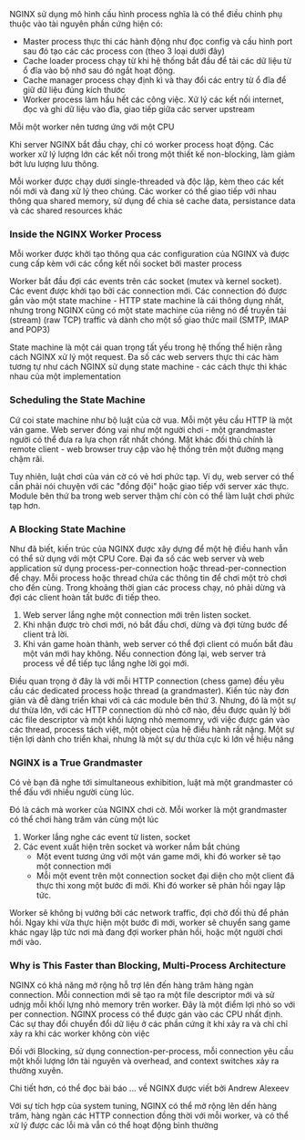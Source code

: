 NGINX sử dụng mô hình cấu hình process nghĩa là có thể điều chỉnh phụ thuộc vào tài nguyên phần cứng hiện có:
- Master process thực thi các hành động như đọc config và cấu hình port sau đó tạo các các process con (theo 3 loại dưới đây)
- Cache loader process chạy từ khi hệ thống bắt đầu để tải các dữ liệu từ ổ đĩa vào bộ nhớ sau đó ngắt hoạt động.
- Cache manager process chạy định kì và thay đổi các entry từ ổ đĩa để giữ dữ liệu đúng kích thước
- Worker process làm hầu hết các công việc. Xử lý các kết nối internet, đọc và ghi dữ liệu vào đĩa, giao tiếp giữa các server upstream

Mỗi một worker nên tương ứng với một CPU

Khi server NGINX bắt đầu chạy, chỉ có worker process hoạt động. Các worker xử lý lượng lớn các kết nối trong một thiết kế non-blocking, làm giảm bớt lưu lượng lưu thông.

Mỗi worker được chạy dưới single-threaded và độc lập, kèm theo các kết nối mới và đang xử lý theo chúng. Các worker có thể giao tiếp với nhau thông qua shared memory, sử dụng để chia sẻ cache data, persistance data và các shared resources khác

### Inside the NGINX Worker Process
Mỗi worker được khởi tạo thông qua các configuration của NGINX và được cung cấp kèm với các cổng kết nối socket bởi master process

Worker bắt đầu đợi các events trên các socket (mutex và kernel socket). Các event được khởi tạo bởi các connection mới. Các connection đó được gắn vào một state machine - HTTP state machine là cái thông dụng nhất, nhưng trong NGINX cũng có một state machine của riêng nó để truyền tải (stream) (raw TCP) traffic và dành cho một số giao thức mail (SMTP, IMAP and POP3)

State machine là một cái quan trọng tất yếu trong hệ thống thể hiện rằng cách NGINX xử lý một request. Đa số các web servers thực thi các hàm tương tự như cách NGINX sử dụng state machine - các cách thực thi khác nhau của một implementation

### Scheduling the State Machine
Cứ coi state machine như bộ luật của cờ vua. Mỗi một yêu cầu HTTP là một ván game. Web server đóng vai như một người chơi - một grandmaster người có thể đưa ra lựa chọn rất nhất chóng. Mặt khác đối thủ chính là remote client - web browser truy cập vào hệ thống trên một đường mạng chậm rãi.

Tuy nhiên, luật chơi của ván cờ có vẻ hơi phức tạp. Ví dụ, web server có thể cần phải nói chuyện với các "đồng đội" hoặc giao tiếp với server xác thực. Module bên thứ ba trong web server thậm chí còn có thể làm luật chơi phức tạp hơn.

### A Blocking State Machine
Như đã biết, kiến trúc của NGINX được xây dựng để một hệ điều hanh vẫn có thể sử dụng với một CPU Core. Đại đa số các web server và web application sử dụng process-per-connection hoặc thread-per-connection để chạy. Mỗi process hoặc thread chứa các thông tin để chơi một trò chơi cho đến cùng. Trong khoảng thời gian các process chạy, nó phải dừng và đợi các client hoàn tất bước đi tiếp theo.

1. Web server lắng nghe một connection mới trên listen socket.
2. Khi nhận được trò chơi mới, nó bắt đầu chơi, dừng và đợi từng bước để client trả lời.
3. Khi ván game hoàn thành, web server có thể đợi client có muốn bắt đàu một ván mới hay không. Nếu connection đóng lại, web server trả process về để tiếp tục lắng nghe lời gọi mới.

Điều quan trọng ở đây là với mỗi HTTP connection (chess game) đều yêu cầu các dedicated process hoặc thread (a grandmaster). Kiến túc này đơn giản và đễ dàng triển khai với cả các module bên thứ 3. Nhưng, đó là một sự dư thừa lớn, với các HTTP connection dù nhỏ cỡ nào, đều được quản lý bởi các file descriptor và một khối lượng nhỏ memomry, với việc được gán vào các thread, process tách việt, một object của hệ điều hành rất nặng. Một sự tiện lợi dành cho triển khai, nhưng là một sự dư thừa cực kì lớn về hiệu năng

### NGINX is a True Grandmaster
Có vẻ bạn đã nghe tới simultaneous exhibition, luật mà một grandmaster có thể đấu với nhiều người cùng lúc.

Đó là cách mà worker của NGINX chơi cờ. Mỗi worker là một grandmaster có thể chơi hàng trăm ván cùng một lúc

1. Worker lắng nghe các event từ listen, socket
2. Các event xuất hiện trên socket và worker nắm bắt chúng
	- Một event tương ứng với một ván game mới, khi đó worker sẽ tạo một connection mới
	- Mỗi một event trên một connection socket đại diện cho một client đã thực thi xong một bước đi mới. Khi đó worker sẽ phản hồi ngay lập tức.

Worker sẽ không bị vướng bởi các network traffic, đợi chờ đối thủ để phản hồi. Ngay khi vừa thực hiện một bước đi mới, worker sẽ chuyển sang game khác ngay lập tức nơi mà đang đợi worker phản hồi, hoặc một người chơi mới vào.

### Why is This Faster than Blocking, Multi-Process Architecture
NGINX có khả năng mở rộng hỗ trợ lên đến hàng trăm hàng ngàn connection. Mỗi connection mới sẽ tạo ra một file descriptor mới và sử udnjg mỗi khối lựng nhỏ memory trên worker. Đây là một điểm lợi nhỏ so với per connection. NGINX process có thể được gán vào các CPU nhất định. Các sự thay đổi chuyển đổi dữ liệu ở các phần cứng ít khi xảy ra và chỉ chỉ xảy ra khi các worker không còn việc

Đối với Blocking, sử dụng connection-per-process, mỗi connection yêu cầu một khối lượng lớn tài nguyên và overhead, and context switches xảy ra thường xuyên.

Chi tiết hơn, có thể đọc bài báo ... về NGINX được viết bởi Andrew Alexeev

Với sự tích hợp của system tuning, NGINX có thể mở rộng lên dến hàng trăm, hàng ngàn các HTTP connection đồng thời với mỗi worker, và có thể  xử lý được các lỗi mà vẫn có thể hoạt động bình thường
 
